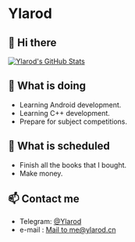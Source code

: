 # Ylarod

## 👋 Hi there
[![Ylarod's GitHub Stats](https://github-readme-stats.vercel.app/api?username=Ylarod&count_private=true&show_icons=true)](https://github.com/Ylarod)

## 🔭 What is doing

 * Learning Android development.
 * Learning C++ development.
 * Prepare for subject competitions.


## 🤔 What is scheduled

 * Finish all the books that I bought.
 * Make money.

## 📫 Contact me

 - Telegram: [@Ylarod](https://t.me/Ylarod)
 - e-mail  : [Mail to me@ylarod.cn](mailto:me@ylarod.cn)


<!--
**Ylarod/Ylarod** is a ✨ _special_ ✨ repository because its `README.md` (this file) appears on your GitHub profile.

Here are some ideas to get you started:

-  I’m currently working on ...
- 🌱 I’m currently learning ...
- 👯 I’m looking to collaborate on ...
- 🤔 I’m looking for help with ...
- 💬 Ask me about ...
- 📫 How to reach me: ...
- 😄 Pronouns: ...
- ⚡ Fun fact: ...
-->
